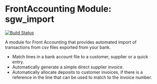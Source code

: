 # FrontAccounting Module: sgw_import

[![Build Status](https://travis-ci.org/saygoweb/frontaccounting-module-sgw_import.svg?branch=master)](https://travis-ci.org/saygoweb/frontaccounting-module-sgw_import)

A module for Front Accounting that provides automated import of transactions from csv files exported from your bank.

- Match lines in a bank account file to a customer, supplier or a quick entry.
- Automatically generate a simple direct supplier invoice.
- Automatically allocate deposits to customer invoices, if there is a reference in the line that can be used to match to the invoice number.

